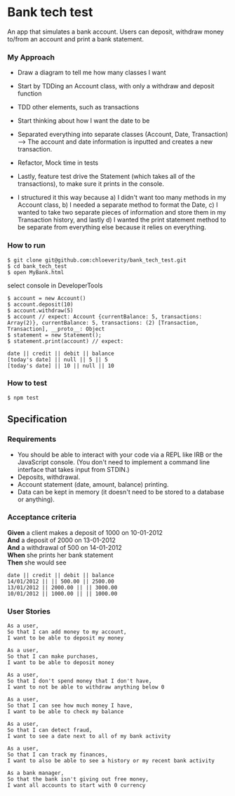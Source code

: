 # Bank tech test

An app that simulates a bank account. Users can deposit, withdraw money to/from an account and print a bank statement.

### My Approach
* Draw a diagram to tell me how many classes I want
* Start by TDDing an Account class, with only a withdraw and deposit function
* TDD other elements, such as transactions
* Start thinking about how I want the date to be
* Separated everything into separate classes (Account, Date, Transaction) --> The account and date information is inputted and creates a new transaction.
* Refactor, Mock time in tests
* Lastly, feature test drive the Statement (which takes all of the transactions), to make sure it prints in the console.

* I structured it this way because a) I didn't want too many methods in my Account class, b) I needed a separate method to format the Date, c) I wanted to take two separate pieces of information and store them in my Transaction history, and lastly d) I wanted the print statement method to be separate from everything else because it relies on everything.

### How to run
```
$ git clone git@github.com:chloeverity/bank_tech_test.git
$ cd bank_tech_test
$ open MyBank.html
```
select console in DeveloperTools

```
$ account = new Account()
$ account.deposit(10)
$ account.withdraw(5)
$ account // expect: Account {currentBalance: 5, transactions: Array(2)}, currentBalance: 5, transactions: (2) [Transaction, Transaction], __proto__: Object
$ statement = new Statement();
$ statement.print(account) // expect: 

date || credit || debit || balance
[today's date] || null || 5 || 5
[today's date] || 10 || null || 10
```

### How to test

```
$ npm test
```

## Specification

### Requirements

* You should be able to interact with your code via a REPL like IRB or the JavaScript console.  (You don't need to implement a command line interface that takes input from STDIN.)
* Deposits, withdrawal.
* Account statement (date, amount, balance) printing.
* Data can be kept in memory (it doesn't need to be stored to a database or anything).

### Acceptance criteria

**Given** a client makes a deposit of 1000 on 10-01-2012  
**And** a deposit of 2000 on 13-01-2012  
**And** a withdrawal of 500 on 14-01-2012  
**When** she prints her bank statement  
**Then** she would see

```
date || credit || debit || balance
14/01/2012 || || 500.00 || 2500.00
13/01/2012 || 2000.00 || || 3000.00
10/01/2012 || 1000.00 || || 1000.00
```

### User Stories
```
As a user,
So that I can add money to my account,
I want to be able to deposit my money

As a user,
So that I can make purchases,
I want to be able to deposit money

As a user,
So that I don't spend money that I don't have,
I want to not be able to withdraw anything below 0

As a user,
So that I can see how much money I have,
I want to be able to check my balance

As a user,
So that I can detect fraud,
I want to see a date next to all of my bank activity

As a user,
So that I can track my finances,
I want to also be able to see a history or my recent bank activity

As a bank manager,
So that the bank isn't giving out free money,
I want all accounts to start with 0 currency
```




